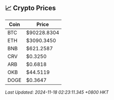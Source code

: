 ## 📈 Crypto Prices

| Coin | Price |
| ---- | ----- |
| BTC | $90228.8304 |
| ETH | $3090.3450 |
| BNB | $621.2587 |
| CRV | $0.3250 |
| ARB | $0.6818 |
| OKB | $44.5119 |
| DOGE | $0.3647 |

_Last Updated: 2024-11-18 02:23:11.345 +0800 HKT_